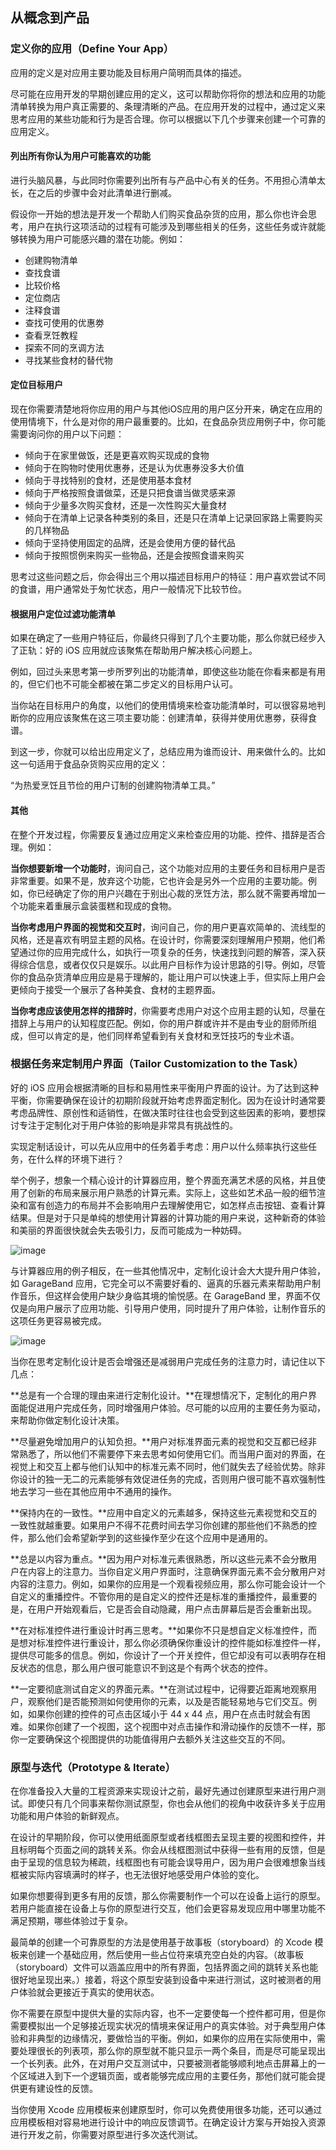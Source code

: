 ## 从概念到产品

### 定义你的应用（Define Your App）

应用的定义是对应用主要功能及目标用户简明而具体的描述。

尽可能在应用开发的早期创建应用的定义，这可以帮助你将你的想法和应用的功能清单转换为用户真正需要的、条理清晰的产品。在应用开发的过程中，通过定义来思考应用的某些功能和行为是否合理。你可以根据以下几个步骤来创建一个可靠的应用定义。

#### 列出所有你认为用户可能喜欢的功能
进行头脑风暴，与此同时你需要列出所有与产品中心有关的任务。不用担心清单太长，在之后的步骤中会对此清单进行删减。

假设你一开始的想法是开发一个帮助人们购买食品杂货的应用，那么你也许会思考，用户在执行这项活动的过程有可能涉及到哪些相关的任务，这些任务或许就能够转换为用户可能感兴趣的潜在功能。例如：

- 创建购物清单
- 查找食谱
- 比较价格
- 定位商店
- 注释食谱
- 查找可使用的优惠劵
- 查看烹饪教程
- 探索不同的烹调方法
- 寻找某些食材的替代物

#### 定位目标用户
现在你需要清楚地将你应用的用户与其他iOS应用的用户区分开来，确定在应用的使用情境下，什么是对你的用户最重要的。比如，在食品杂货应用例子中，你可能需要询问你的用户以下问题：

- 倾向于在家里做饭，还是更喜欢购买现成的食物
- 倾向于在购物时使用优惠券，还是认为优惠券没多大价值
- 倾向于寻找特别的食材，还是使用基本食材
- 倾向于严格按照食谱做菜，还是只把食谱当做灵感来源
- 倾向于少量多次购买食材，还是一次性购买大量食材
- 倾向于在清单上记录各种类别的条目，还是只在清单上记录回家路上需要购买的几样物品
- 倾向于坚持使用固定的品牌，还是会使用方便的替代品
- 倾向于按照惯例来购买一些物品，还是会按照食谱来购买

思考过这些问题之后，你会得出三个用以描述目标用户的特征：用户喜欢尝试不同的食谱，用户通常处于匆忙状态，用户一般情况下比较节俭。

#### 根据用户定位过滤功能清单
如果在确定了一些用户特征后，你最终只得到了几个主要功能，那么你就已经步入了正轨：好的 iOS 应用就应该聚焦在帮助用户解决核心问题上。

例如，回过头来思考第一步所罗列出的功能清单，即使这些功能在你看来都是有用的，但它们也不可能全都被在第二步定义的目标用户认可。

当你站在目标用户的角度，以他们的使用情境来检查功能清单时，可以很容易地判断你的应用应该聚焦在这三项主要功能：创建清单，获得并使用优惠劵，获得食谱。

到这一步，你就可以给出应用定义了，总结应用为谁而设计、用来做什么的。比如这一句适用于食品杂货购买应用的定义：

“为热爱烹饪且节俭的用户订制的创建购物清单工具。”

#### 其他
在整个开发过程，你需要反复通过应用定义来检查应用的功能、控件、措辞是否合理。例如：

**当你想要新增一个功能时**，询问自己，这个功能对应用的主要任务和目标用户是否非常重要。如果不是，放弃这个功能，它也许会是另外一个应用的主要功能。例如，你已经确定了你的用户兴趣在于别出心裁的烹饪方法，那么就不需要再增加一个功能来着重展示盒装蛋糕和现成的食物。

**当你考虑用户界面的视觉和交互时**，询问自己，你的用户更喜欢简单的、流线型的风格，还是喜欢有明显主题的风格。在设计时，你需要深刻理解用户预期，他们希望通过你的应用完成什么，如执行一项复杂的任务，快速找到问题的解答，深入获得综合信息，或者仅仅只是娱乐。以此用户目标作为设计思路的引导。例如，尽管你的食品杂货清单应用应是易于理解的，能让用户可以快速上手，但实际上用户会更倾向于接受一个展示了各种美食、食材的主题界面。

**当你考虑应该使用怎样的措辞时**，你需要考虑用户对这个应用主题的认知，尽量在措辞上与用户的认知程度匹配。例如，你的用户群或许并不是由专业的厨师所组成，但可以肯定的是，他们同样希望看到有关食材和烹饪技巧的专业术语。

### 根据任务来定制用户界面（Tailor Customization to the Task）

好的 iOS 应用会根据清晰的目标和易用性来平衡用户界面的设计。为了达到这种平衡，你需要确保在设计的初期阶段就开始考虑界面定制化。因为在设计时通常要考虑品牌性、原创性和适销性，在做决策时往往也会受到这些因素的影响，要想探讨专注于定制化对于用户体验的影响是非常具有挑战性的。

实现定制话设计，可以先从应用中的任务着手考虑：用户以什么频率执行这些任务，在什么样的环境下进行？

举个例子，想象一个精心设计的计算器应用，整个界面充满艺术感的风格，并且使用了创新的布局来展示用户熟悉的计算元素。实际上，这些如艺术品一般的细节渲染和富有创造力的布局并不会影响用户去理解使用它，如怎样点击按钮、查看计算结果。但是对于只是单纯的想使用计算器的计算功能的用户来说，这种新奇的体验和美丽的界面很快就会失去吸引力，反而可能成为一种妨碍。

![image](images/fancy_calculator_2x.png)

与计算器应用的例子相反，在一些其他情况中，定制化设计会大大提升用户体验，如 GarageBand 应用，它完全可以不需要好看的、逼真的乐器元素来帮助用户制作音乐，但这样会使用户缺少身临其境的愉悦感。在 GarageBand 里，界面不仅仅是向用户展示了应用功能、引导用户使用，同时提升了用户体验，让制作音乐的这项任务更容易被完成。

![image](images/completely_custom_garageband_2x.png)

当你在思考定制化设计是否会增强还是减弱用户完成任务的注意力时，请记住以下几点：

**总是有一个合理的理由来进行定制化设计。**在理想情况下，定制化的用户界面能促进用户完成任务，同时增强用户体验。尽可能的以应用的主要任务为驱动，来帮助你做定制化设计决策。

**尽量避免增加用户的认知负担。**用户对标准界面元素的视觉和交互都已经非常熟悉了，所以他们不需要停下来去思考如何使用它们。而当用户面对的界面，在视觉上和交互上都与他们认知中的标准元素不同时，他们就失去了经验优势。除非你设计的独一无二的元素能够有效促进任务的完成，否则用户很可能不喜欢强制性地去学习一些在其他应用中不通用的操作。

**保持内在的一致性。**应用中自定义的元素越多，保持这些元素视觉和交互的一致性就越重要。如果用户不得不花费时间去学习你创建的那些他们不熟悉的控件，那么他们会希望新学到的这些操作至少在这个应用中是通用的。

**总是以内容为重点。**因为用户对标准元素很熟悉，所以这些元素不会分散用户在内容上的注意力。当你自定义用户界面时，注意确保界面元素不会分散用户对内容的注意力。例如，如果你的应用是一个观看视频应用，那么你可能会设计一个自定义的重播控件。不管你用的是自定义的控件还是标准的重播控件，最重要的是，在用户开始观看后，它是否会自动隐藏，用户点击屏幕后是否会重新出现。

**在对标准控件进行重设计时再三思考。**如果你不只是想自定义标准控件，而是想对标准控件进行重设计，那么你必须确保你重设计的控件能如标准控件一样，提供尽可能多的信息。例如，你设计了一个开关控件，但它却没有可以表明存在相反状态的信息，那么用户很可能意识不到这是个有两个状态的控件。

**一定要彻底测试自定义的界面元素。**在测试过程中，记得要近距离地观察用户，观察他们是否能预测如何使用你的元素，以及是否能轻易地与它们交互。例如，如果你创建的控件的可点击区域小于 44 x 44 点，用户在点击时就会有困难。如果你创建了一个视图，这个视图中对点击操作和滑动操作的反馈不一样，那你一定要确保这个视图提供的功能值得用户去额外关注这些交互的不同。

### 原型与迭代（Prototype & Iterate）
在你准备投入大量的工程资源来实现设计之前，最好先通过创建原型来进行用户测试。即使只有几个同事来帮你测试原型，你也会从他们的视角中收获许多关于应用功能和用户体验的新鲜观点。

在设计的早期阶段，你可以使用纸面原型或者线框图去呈现主要的视图和控件，并且标明每个页面之间的跳转关系。你会从线框图测试中获得一些有用的反馈，但是由于呈现的信息较为稀疏，线框图也有可能会误导用户，因为用户会很难想象当线框被实际内容填满时的样子，也无法很好地感受用户体验的变化。

如果你想要得到更多有用的反馈，那么你需要制作一个可以在设备上运行的原型。若用户能直接在设备上与你的原型进行交互，他们会更容易发现应用中哪里功能不满足预期，哪些体验过于复杂。

最简单的创建一个可靠原型的方法是使用基于故事板（storyboard）的 Xcode 模板来创建一个基础应用，然后使用一些占位符来填充空白处的内容。（故事板（storyboard）文件可以涵盖应用中的所有界面，包括界面之间的跳转关系也能很好地呈现出来。）接着，将这个原型安装到设备中来进行测试，这时被测者的用户体验就会更接近于真实的使用状态。

你不需要在原型中提供大量的实际内容，也不一定要使每一个控件都可用，但是你需要模拟出一个足够接近现实状况的情境来保证用户的真实体验。对于典型用户体验和非典型的边缘情况，要做恰当的平衡。例如，如果你的应用在实际使用中，需要处理很长的列表项，那么你的原型就不能只显示一两个条目，而是尽可能呈现出一个长列表。此外，在对用户交互测试中，只要被测者能够顺利地点击屏幕上的一个区域进入到下一个逻辑页面，或者能够完成应用的主要任务，那他们就可能会提供更有建设性的反馈。

当你使用 Xcode 应用模板来创建原型时，你可以免费使用很多功能，还可以通过应用模板相对容易地进行设计中的响应反馈调节。在确定设计方案与开始投入资源进行开发之前，你需要对原型进行多次迭代测试。
